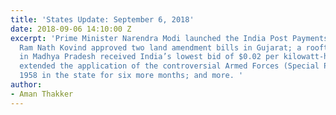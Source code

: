 ```yaml
---
title: 'States Update: September 6, 2018'
date: 2018-09-06 14:10:00 Z
excerpt: 'Prime Minister Narendra Modi launched the India Post Payments Bank; President
  Ram Nath Kovind approved two land amendment bills in Gujarat; a rooftop solar tender
  in Madhya Pradesh received India’s lowest bid of $0.02 per kilowatt-hour; Assam
  extended the application of the controversial Armed Forces (Special Powers) Act,
  1958 in the state for six more months; and more. '
author:
- Aman Thakker
---
```


